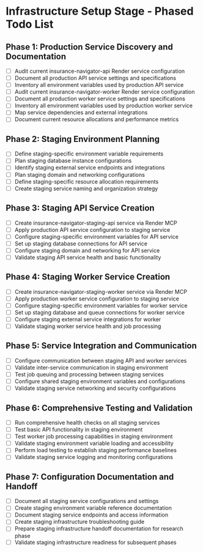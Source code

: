# Infrastructure Setup Stage - Phased Todo List

## Phase 1: Production Service Discovery and Documentation
- [ ] Audit current insurance-navigator-api Render service configuration
- [ ] Document all production API service settings and specifications
- [ ] Inventory all environment variables used by production API service
- [ ] Audit current insurance-navigator-worker Render service configuration
- [ ] Document all production worker service settings and specifications
- [ ] Inventory all environment variables used by production worker service
- [ ] Map service dependencies and external integrations
- [ ] Document current resource allocations and performance metrics

## Phase 2: Staging Environment Planning
- [ ] Define staging-specific environment variable requirements
- [ ] Plan staging database instance configurations
- [ ] Identify staging external service endpoints and integrations
- [ ] Plan staging domain and networking configurations
- [ ] Define staging-specific resource allocation requirements
- [ ] Create staging service naming and organization strategy

## Phase 3: Staging API Service Creation
- [ ] Create insurance-navigator-staging-api service via Render MCP
- [ ] Apply production API service configuration to staging service
- [ ] Configure staging-specific environment variables for API service
- [ ] Set up staging database connections for API service
- [ ] Configure staging domain and networking for API service
- [ ] Validate staging API service health and basic functionality

## Phase 4: Staging Worker Service Creation
- [ ] Create insurance-navigator-staging-worker service via Render MCP
- [ ] Apply production worker service configuration to staging service
- [ ] Configure staging-specific environment variables for worker service
- [ ] Set up staging database and queue connections for worker service
- [ ] Configure staging external service integrations for worker
- [ ] Validate staging worker service health and job processing

## Phase 5: Service Integration and Communication
- [ ] Configure communication between staging API and worker services
- [ ] Validate inter-service communication in staging environment
- [ ] Test job queuing and processing between staging services
- [ ] Configure shared staging environment variables and configurations
- [ ] Validate staging service networking and security configurations

## Phase 6: Comprehensive Testing and Validation
- [ ] Run comprehensive health checks on all staging services
- [ ] Test basic API functionality in staging environment
- [ ] Test worker job processing capabilities in staging environment
- [ ] Validate staging environment variable loading and accessibility
- [ ] Perform load testing to establish staging performance baselines
- [ ] Validate staging service logging and monitoring configurations

## Phase 7: Configuration Documentation and Handoff
- [ ] Document all staging service configurations and settings
- [ ] Create staging environment variable reference documentation
- [ ] Document staging service endpoints and access information
- [ ] Create staging infrastructure troubleshooting guide
- [ ] Prepare staging infrastructure handoff documentation for research phase
- [ ] Validate staging infrastructure readiness for subsequent phases
